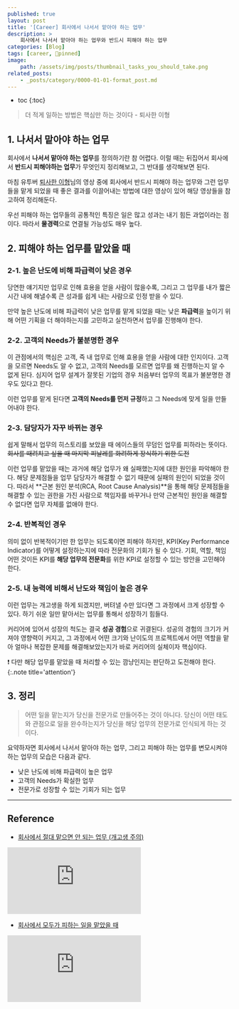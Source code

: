 ```yaml
---
published: true
layout: post
title: '[Career] 회사에서 나서서 맡아야 하는 업무'
description: >
    회사에서 나서서 맡아야 하는 업무와 반드시 피해야 하는 업무
categories: [Blog]
tags: [career, 📌pinned]
image:
    path: /assets/img/posts/thumbnail_tasks_you_should_take.png
related_posts:
    - _posts/category/0000-01-01-format_post.md
---
```

* toc
{:toc}

> 더 적게 일하는 방법은 핵심만 하는 것이다 - 퇴사한 이형

## 1. 나서서 맡아야 하는 업무

회사에서 **나서서 맡아야 하는 업무**를 정의하기란 참 어렵다. 이럴 때는 뒤집어서 회사에서 **반드시 피해야하는 업무**가 무엇인지 정리해보고, 그 반대를 생각해보면 된다.  

마침 유투버 [퇴사한 이형](https://www.youtube.com/c/%ED%87%B4%EC%82%AC%ED%95%9C%EC%9D%B4%ED%98%95)님의 영상 중에 회사에서 반드시 피해야 하는 업무와 그런 업무들을 맡게 되었을 때 좋은 결과를 이끌어내는 방법에 대한 영상이 있어 해당 영상들을 참고하여 정리해둔다.  

우선 피해야 하는 업무들의 공통적인 특징은 일은 많고 성과는 내기 힘든 과업이라는 점이다. 따라서 **물경력**으로 연결될 가능성도 매우 높다.  

## 2. 피해야 하는 업무를 맡았을 때

### 2-1. 높은 난도에 비해 파급력이 낮은 경우

당연한 얘기지만 업무로 인해 효용을 얻을 사람이 많을수록, 그리고 그 업무를 내가 짧은 시간 내에 해낼수록 큰 성과를 쉽게 내는 사람으로 인정 받을 수 있다.  

만약 높은 난도에 비해 파급력이 낮은 업무를 맡게 되었을 때는 낮은 **파급력**을 높이기 위해 어떤 기획을 더 해야하는지를 고민하고 실천하면서 업무를 진행해야 한다.  

### 2-2. 고객의 Needs가 불분명한 경우

이 관점에서의 핵심은 고객, 즉 내 업무로 인해 효용을 얻을 사람에 대한 인지이다. 고객을 모르면 Needs도 알 수 없고, 고객의 Needs를 모르면 업무를 왜 진행하는지 알 수 없게 된다. 심지어 업무 설계가 잘못된 기업의 경우 처음부터 업무의 목표가 불분명한 경우도 있다고 한다.  

이런 업무를 맡게 된다면 **고객의 Needs를 먼저 규정**하고 그 Needs에 맞게 일을 만들어내야 한다.  

### 2-3. 담당자가 자꾸 바뀌는 경우

쉽게 말해서 업무의 히스토리를 보았을 때 에이스들의 무덤인 업무를 피하라는 뜻이다. ~~회사를 때려치고 싶을 때 마지막 피날레를 화려하게 장식하기 위한 도전~~  

이런 업무를 맡았을 때는 과거에 해당 업무가 왜 실패했는지에 대한 원인을 파악해야 한다. 해당 문제점들을 업무 담당자가 해결할 수 없기 때문에 실패의 원인이 되었을 것이다. 따라서 **근본 원인 분석(RCA, Root Cause Analysis)**을 통해 해당 문제점들을 해결할 수 있는 권한을 가진 사람으로 책임자를 바꾸거나 만약 근본적인 원인을 해결할 수 없다면 업무 자체를 없애야 한다.  

### 2-4. 반복적인 경우

의미 없이 반복적이기만 한 업무는 되도록이면 피해야 하지만, KPI(Key Performance Indicator)를 어떻게 설정하는지에 따라 전문화의 기회가 될 수 있다. 기회, 역할, 책임 어떤 것이든 KPI를 **해당 업무의 전문화**를 위한 KPI로 설정할 수 있는 방안을 고민해야 한다.  

### 2-5. 내 능력에 비해서 난도와 책임이 높은 경우

이런 업무는 개고생을 하게 되겠지만, 버텨낼 수만 있다면 그 과정에서 크게 성장할 수 있다. 하기 쉬운 일만 맡아서는 업무를 통해서 성장하기 힘들다.  

커리어에 있어서 성장의 척도는 결국 **성공 경험**으로 귀결된다. 성공의 경험의 크기가 커져야 영향력이 커지고, 그 과정에서 어떤 크기와 난이도의 프로젝트에서 어떤 역할을 맡아 얼마나 복잡한 문제를 해결해보았는지가 바로 커리어의 실체이자 핵심이다.

❗ 다만 해당 업무를 맡았을 때 처리할 수 있는 깜냥인지는 판단하고 도전해야 한다.  
{:.note title='attention'}

## 3. 정리

> 어떤 일을 맡는지가 당신을 전문가로 만들어주는 것이 아니다. 당신이 어떤 태도와 관점으로 일을 완수하는지가 당신을 해당 업무의 전문가로 인식되게 하는 것이다.  

요약하자면 회사에서 나서서 맡아야 하는 업무, 그리고 피해야 하는 업무를 변모시켜야하는 업무의 모습은 다음과 같다.  

- 낮은 난도에 비해 파급력이 높은 업무
- 고객의 Needs가 확실한 업무
- 전문가로 성장할 수 있는 기회가 되는 업무

---
## Reference
- [회사에서 절대 맡으면 안 되는 업무 (개고생 주의)](https://youtu.be/5rlUa1el3AU)

<iframe src="https://www.youtube.com/embed/5rlUa1el3AU" title="회사에서 절대 맡으면 안 되는 업무 (개고생 주의)" frameborder="0" allowfullscreen></iframe>

- [회사에서 모두가 피하는 일을 맡았을 때](https://youtu.be/vOfTE79BpAQ)

<iframe src="https://www.youtube.com/embed/vOfTE79BpAQ" title="회사에서 모두가 피하는 일을 맡았을 때" frameborder="0" allowfullscreen></iframe>